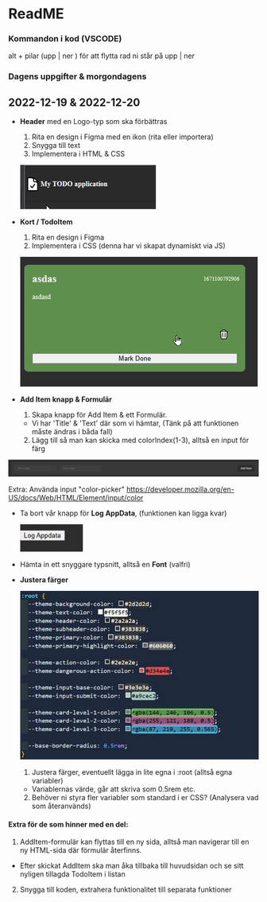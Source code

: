 # ReadME
### Kommandon i kod (VSCODE)
alt + pilar (upp | ner ) för att flytta rad ni står på upp | ner

### Dagens uppgifter & morgondagens
## 2022-12-19 & 2022-12-20

- **Header** med en Logo-typ som ska förbättras
  1. Rita en design i Figma med en ikon (rita eller importera)
  2. Snygga till text 
  3. Implementera i HTML & CSS

  ![](assets/header-icon-text.jpg)

- **Kort / TodoItem**
  1. Rita en design i Figma
  2. Implementera i CSS (denna har vi skapat dynamiskt via JS)

  ![](assets/todo-item.jpg)

- **Add Item knapp & Formulär**
  1. Skapa knapp för Add Item & ett Formulär. 
    - Vi har 'Title' & 'Text' där som vi hämtar, (Tänk på att funktionen måste ändras i båda fall)
  2. Lägg till så man kan skicka med colorIndex(1-3), alltså en input för färg

 ![](assets/form.jpg)

  Extra:
  Använda input "color-picker"
  https://developer.mozilla.org/en-US/docs/Web/HTML/Element/input/color

- Ta bort vår knapp för **Log AppData**, (funktionen kan ligga kvar)

  ![](assets/log-appdata-btn.jpg)

- Hämta in ett snyggare typsnitt, alltså en **Font** (valfri)

- **Justera färger**

  ![](assets/root-variables-css.jpg)

  1. Justera färger, eventuellt lägga in lite egna i :root (alltså egna variabler)
    - Variablernas värde, går att skriva som 0.5rem etc.
  2. Behöver ni styra fler variabler som standard i er CSS? (Analysera vad som återanvänds)


#### **Extra för de som hinner med en del:**
1. AddItem-formulär kan flyttas till en ny sida, alltså man navigerar till en ny HTML-sida där
förmulär återfinns.
  - Efter skickat AddItem ska man åka tillbaka till huvudsidan och se sitt nyligen tillagda TodoItem i listan

2. Snygga till koden, extrahera funktionalitet till separata funktioner
